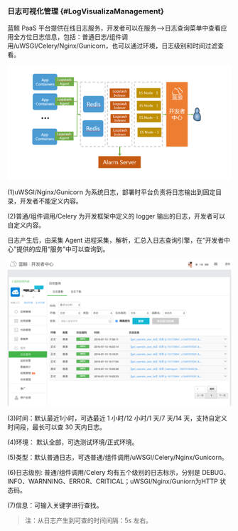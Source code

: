 ### 日志可视化管理 {#LogVisualizaManagement}

蓝鲸 PaaS 平台提供在线日志服务，开发者可以在服务—>日志查询菜单中查看应用全方位日志信息，包括：普通日志/组件调用/uWSGI/Celery/Nginx/Gunicorn，也可以通过环境，日志级别和时间过滤查看。

![](../assets/image032.png)

(1)uWSGI/Nginx/Gunicorn 为系统日志，部署时平台负责将日志输出到固定目录，开发者不能定义内容。

(2)普通/组件调用/Celery 为开发框架中定义的 logger 输出的日志，开发者可以自定义内容。

日志产生后，由采集 Agent 进程采集，解析，汇总入日志查询引擎，在“开发者中心”提供的应用“服务”中可以查询到。

![](../assets/image033.png)

(3)时间：默认最近1小时，可选最近 1 小时/12 小时/1 天/7 天/14 天，支持自定义时间段，最长可以查 30 天内日志。

(4)环境： 默认全部，可选测试环境/正式环境。

(5)类型：默认普通日志，可选普通/组件调用/uWSGI/Celery/Nginx/Gunicorn。

(6)日志级别: 普通/组件调用/Celery 均有五个级别的日志标示，分别是 DEBUG、INFO、WARNNING、ERROR、CRITICAL；uWSGI/Nginx/Guniorn为HTTP 状态码。

(7)信息：可输入关键字进行查找。

>注：从日志产生到可查的时间间隔：5s 左右。
